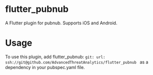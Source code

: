 # flutter_pubnub

A Flutter plugin for pubnub. Supports iOS and Android.

# Usage
To use this plugin, add flutter_pubnub:
    ```git:
      url: ssh://git@github.com/AdvancedThreatAnalytics/flutter_pubnub ```
      as a dependency in your pubspec.yaml file.
